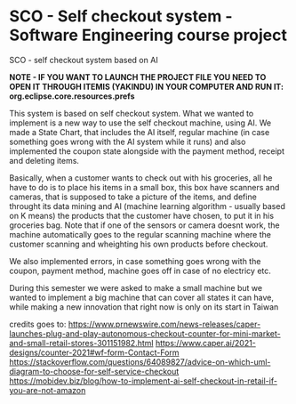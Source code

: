 # SCO - Self checkout system - Software Engineering course project
SCO - self checkout system based on AI

**NOTE - IF YOU WANT TO LAUNCH THE PROJECT FILE YOU NEED TO OPEN IT THROUGH ITEMIS (YAKINDU) IN YOUR COMPUTER AND RUN IT: org.eclipse.core.resources.prefs**

This system is based on self checkout system. 
What we wanted to implement is a new way to use the self checkout machine, using AI.
We made a State Chart, that includes the AI itself, regular machine (in case something goes wrong with the AI system while it runs)
and also implemented the coupon state alongside with the payment method, receipt and deleting items.

Basically, when a customer wants to check out with his groceries, all he have to do is to place his items in a small box, this box have scanners and cameras, that is supposed to take a picture of the items, and define throught its data mining and AI (machine learning algorithm - usually based on K means) the products that the customer have chosen, to put it in his groceries bag. Note that if one of the sensors or camera doesnt work, the machine automatically goes to the regular scanning machine where the customer scanning and wheighting his own products before checkout.

We also implemented errors, in case something goes wrong with the coupon, payment method, machine goes off in case of no electricy etc.

During this semester we were asked to make a small machine but we wanted to implement a big machine that can cover all states it can have, while making a new innovation that right now is only on its start in Taiwan

credits goes to:
https://www.prnewswire.com/news-releases/caper-launches-plug-and-play-autonomous-checkout-counter-for-mini-market-and-small-retail-stores-301151982.html
https://www.caper.ai/2021-designs/counter-2021#wf-form-Contact-Form
https://stackoverflow.com/questions/64089827/advice-on-which-uml-diagram-to-choose-for-self-service-checkout
https://mobidev.biz/blog/how-to-implement-ai-self-checkout-in-retail-if-you-are-not-amazon
